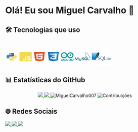 # Olá! Eu sou Miguel Carvalho 👋

## 🛠️ Tecnologias que uso

<div style="display: inline_block"><br>
  <img align="center" alt="Miguel-Python" height="30" width="40" src="https://raw.githubusercontent.com/devicons/devicon/master/icons/python/python-original.svg">
  <img align="center" alt="Miguel-Js" height="30" width="40" src="https://raw.githubusercontent.com/devicons/devicon/master/icons/javascript/javascript-plain.svg">
  <img align="center" alt="Miguel-HTML" height="30" width="40" src="https://raw.githubusercontent.com/devicons/devicon/master/icons/html5/html5-original.svg">
  <img align="center" alt="Miguel-CSS" height="30" width="40" src="https://raw.githubusercontent.com/devicons/devicon/master/icons/css3/css3-original.svg">
  <img align="center" alt="Miguel-Arduino" height="40" width="auto" src="https://github.com/devicons/devicon/blob/master/icons/arduino/arduino-original-wordmark.svg">
  <img align="center" alt="Miguel-MySQL" height="50" width="auto" src="https://github.com/devicons/devicon/blob/master/icons/mysql/mysql-plain-wordmark.svg">
  <img align="center" alt="Miguel-SQLite3" height="60" width="auto" src="https://github.com/devicons/devicon/blob/master/icons/sqlite/sqlite-original-wordmark.svg">
</div>

##

## 📊 Estatísticas do GitHub

<div align="center">
  <!-- Cartão de estatísticas principais -->
  <a href="https://github.com/MiguelCarvalho007">
    <img height="180em" src="https://github-readme-stats.vercel.app/api?username=MiguelCarvalho007&show_icons=true&theme=dracula&include_all_commits=true&count_private=true&hide_border=true"/>
    <img height="180em" src="https://github-readme-stats.vercel.app/api/top-langs/?username=MiguelCarvalho007&layout=compact&langs_count=7&theme=dracula&hide_border=true"/>
  </a>
  
  <!-- Sequência de commits -->
  <img src="https://github-readme-streak-stats.herokuapp.com/?user=MiguelCarvalho007&theme=dracula&hide_border=true" alt="MiguelCarvalho007" />
  
  <!-- Gráfico de contribuições -->
  <img src="https://github-profile-summary-cards.vercel.app/api/cards/profile-details?username=MiguelCarvalho007&theme=dracula" alt="Contribuições" style="max-width: 100%;">
</div>

## 🌐 Redes Sociais

<div> 
  <a href="https://www.instagram.com/miguel._.sla2" target="_blank">
    <img src="https://img.shields.io/badge/-Instagram-%23E4405F?style=for-the-badge&logo=instagram&logoColor=white" target="_blank">
  </a>
  <a href="https://www.linkedin.com/in/miguel-carvalho-5600541a1" target="_blank">
    <img src="https://img.shields.io/badge/-LinkedIn-%230077B5?style=for-the-badge&logo=linkedin&logoColor=white" target="_blank">
  </a> 
  <a href="https://x.com/NGX427" target="_blank">
    <img src="https://img.shields.io/badge/-Twitter-%231DA1F2?style=for-the-badge&logo=x&logoColor=white" target="_blank">
  </a>
</div>
